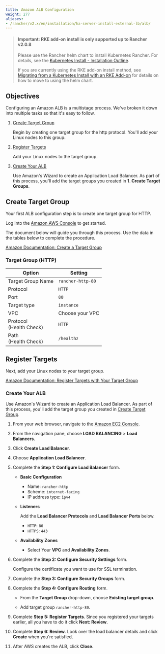 ```yaml
---
title: Amazon ALB Configuration
weight: 277
aliases:
- /rancher/v2.x/en/installation/ha-server-install-external-lb/alb/
---
```


> #### **Important: RKE add-on install is only supported up to Rancher v2.0.8**
>
>Please use the Rancher helm chart to install Kubernetes Rancher. For details, see the [Kubernetes Install - Installation Outline]({{<baseurl>}}/rancher/v2.x/en/installation/options/helm2/#installation-outline).
>
>If you are currently using the RKE add-on install method, see [Migrating from a Kubernetes Install with an RKE Add-on]({{<baseurl>}}/rancher/v2.x/en/upgrades/upgrades/migrating-from-rke-add-on/) for details on how to move to using the helm chart.

## Objectives

Configuring an Amazon ALB is a multistage process. We've broken it down into multiple tasks so that it's easy to follow.

1. [Create Target Group](#create-target-group)

	Begin by creating one target group for the http protocol. You'll add your Linux nodes to this group.

2. [Register Targets](#register-targets)

	Add your Linux nodes to the target group.

3. [Create Your ALB](#create-your-alb)

	Use Amazon's Wizard to create an Application Load Balancer. As part of this process, you'll add the target groups you created in **1. Create Target Groups**.


## Create Target Group

Your first ALB configuration step is to create one target group for HTTP.

Log into the [Amazon AWS Console](https://console.aws.amazon.com/ec2/) to get started.

The document below will guide you through this process. Use the data in the tables below to complete the procedure.

[Amazon Documentation: Create a Target Group](https://docs.aws.amazon.com/elasticloadbalancing/latest/application/create-target-group.html)

### Target Group (HTTP)

Option                      | Setting
----------------------------|------------------------------------
Target Group Name           | `rancher-http-80`
Protocol                    | `HTTP`
Port                        | `80`
Target type                 | `instance`
VPC                         | Choose your VPC
Protocol<br/>(Health Check) | `HTTP`
Path<br/>(Health Check)     | `/healthz`

## Register Targets

Next, add your Linux nodes to your target group.

[Amazon Documentation: Register Targets with Your Target Group](https://docs.aws.amazon.com/elasticloadbalancing/latest/application/target-group-register-targets.html)

### Create Your ALB

Use Amazon's Wizard to create an Application Load Balancer. As part of this process, you'll add the target group you created in [Create Target Group](#create-target-group).

1. From your web browser, navigate to the [Amazon EC2 Console](https://console.aws.amazon.com/ec2/).

2. From the navigation pane, choose **LOAD BALANCING** > **Load Balancers**.

3. Click **Create Load Balancer**.

4. Choose **Application Load Balancer**.

5. Complete the **Step 1: Configure Load Balancer** form.
	- **Basic Configuration**

	   - Name: `rancher-http`
	   - Scheme: `internet-facing`
	   - IP address type: `ipv4`
	- **Listeners**

		Add the **Load Balancer Protocols** and **Load Balancer Ports** below.
		- `HTTP`: `80`
		- `HTTPS`: `443`

	- **Availability Zones**

	   - Select Your **VPC** and **Availability Zones**.

6. Complete the **Step 2: Configure Security Settings** form.

	Configure the certificate you want to use for SSL termination.

7. Complete the **Step 3: Configure Security Groups** form.

8. Complete the **Step 4: Configure Routing** form.

	- From the **Target Group** drop-down, choose **Existing target group**.

	- Add target group `rancher-http-80`.

9. Complete **Step 5: Register Targets**. Since you registered your targets earlier, all you have to do it click **Next: Review**.

10. Complete **Step 6: Review**. Look over the load balancer details and click **Create** when you're satisfied.

11. After AWS creates the ALB, click **Close**.
